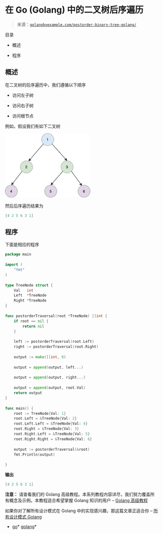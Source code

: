 <!--yml

分类：未分类

日期：2024-10-13 06:45:51

-->

# 在 Go (Golang) 中的二叉树后序遍历

> 来源：[`golangbyexample.com/postorder-binary-tree-golang/`](https://golangbyexample.com/postorder-binary-tree-golang/)

目录

+   概述

+   程序

## **概述**

在二叉树的后序遍历中，我们遵循以下顺序

+   访问左子树

+   访问右子树

+   访问根节点

例如，假设我们有如下二叉树

![](img/9a9347838908483552b24df3dc54cd38.png)

然后后序遍历结果为

```go
[4 2 5 6 3 1]
```

## **程序**

下面是相应的程序

```go
package main

import (
	"fmt"
)

type TreeNode struct {
	Val   int
	Left  *TreeNode
	Right *TreeNode
}

func postorderTraversal(root *TreeNode) []int {
	if root == nil {
		return nil
	}

	left := postorderTraversal(root.Left)
	right := postorderTraversal(root.Right)

	output := make([]int, 0)

	output = append(output, left...)

	output = append(output, right...)

	output = append(output, root.Val)
	return output
}

func main() {
	root := TreeNode{Val: 1}
	root.Left = &TreeNode{Val: 2}
	root.Left.Left = &TreeNode{Val: 4}
	root.Right = &TreeNode{Val: 3}
	root.Right.Left = &TreeNode{Val: 5}
	root.Right.Right = &TreeNode{Val: 6}

	output := postorderTraversal(&root)
	fmt.Println(output)

}
```

**输出**

```go
[4 2 5 6 3 1]
```

**注意：** 请查看我们的 Golang 高级教程。本系列教程内容详尽，我们努力覆盖所有概念及示例。本教程适合希望掌握 Golang 知识的用户 – [Golang 高级教程](https://golangbyexample.com/golang-comprehensive-tutorial/)

如果你对了解所有设计模式在 Golang 中的实现感兴趣，那这篇文章正适合你 – [所有设计模式 Golang](https://golangbyexample.com/all-design-patterns-golang/)

+   [go](https://golangbyexample.com/tag/go/)*   [golang](https://golangbyexample.com/tag/golang/)*
